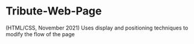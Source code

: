 # Tribute-Web-Page
(HTML/CSS, November 2021) Uses display and positioning techniques to modify the flow of the page
